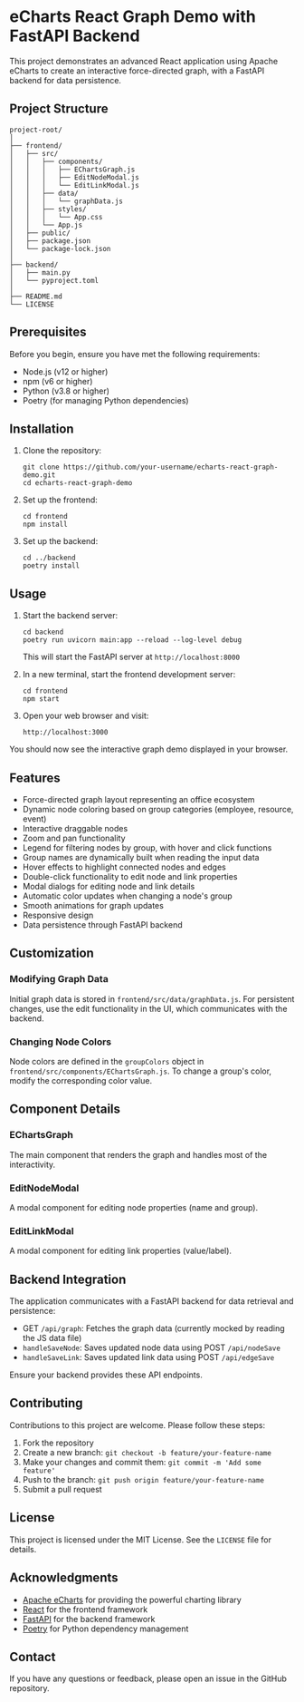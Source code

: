 # eCharts React Graph Demo with FastAPI Backend

This project demonstrates an advanced React application using Apache eCharts to create an interactive force-directed graph, with a FastAPI backend for data persistence.

## Project Structure

```
project-root/
│
├── frontend/
│   ├── src/
│   │   ├── components/
│   │   │   ├── EChartsGraph.js
│   │   │   ├── EditNodeModal.js
│   │   │   └── EditLinkModal.js
│   │   ├── data/
│   │   │   └── graphData.js
│   │   ├── styles/
│   │   │   └── App.css
│   │   └── App.js
│   ├── public/
│   ├── package.json
│   └── package-lock.json
│
├── backend/
│   ├── main.py
│   └── pyproject.toml
│
├── README.md
└── LICENSE
```

## Prerequisites

Before you begin, ensure you have met the following requirements:

- Node.js (v12 or higher)
- npm (v6 or higher)
- Python (v3.8 or higher)
- Poetry (for managing Python dependencies)

## Installation

1. Clone the repository:
   ```
   git clone https://github.com/your-username/echarts-react-graph-demo.git
   cd echarts-react-graph-demo
   ```

2. Set up the frontend:
   ```
   cd frontend
   npm install
   ```

3. Set up the backend:
   ```
   cd ../backend
   poetry install
   ```

## Usage

1. Start the backend server:
   ```
   cd backend
   poetry run uvicorn main:app --reload --log-level debug
   ```
   This will start the FastAPI server at `http://localhost:8000`

2. In a new terminal, start the frontend development server:
   ```
   cd frontend
   npm start
   ```

3. Open your web browser and visit:
   ```
   http://localhost:3000
   ```

You should now see the interactive graph demo displayed in your browser.

## Features

- Force-directed graph layout representing an office ecosystem
- Dynamic node coloring based on group categories (employee, resource, event)
- Interactive draggable nodes
- Zoom and pan functionality
- Legend for filtering nodes by group, with hover and click functions
- Group names are dynamically built when reading the input data
- Hover effects to highlight connected nodes and edges
- Double-click functionality to edit node and link properties
- Modal dialogs for editing node and link details
- Automatic color updates when changing a node's group
- Smooth animations for graph updates
- Responsive design
- Data persistence through FastAPI backend

## Customization

### Modifying Graph Data

Initial graph data is stored in `frontend/src/data/graphData.js`. For persistent changes, use the edit functionality in the UI, which communicates with the backend.

### Changing Node Colors

Node colors are defined in the `groupColors` object in `frontend/src/components/EChartsGraph.js`. To change a group's color, modify the corresponding color value.

## Component Details

### EChartsGraph

The main component that renders the graph and handles most of the interactivity.

### EditNodeModal

A modal component for editing node properties (name and group).

### EditLinkModal

A modal component for editing link properties (value/label).

## Backend Integration

The application communicates with a FastAPI backend for data retrieval and persistence:

- GET `/api/graph`: Fetches the graph data (currently mocked by reading the JS data file)
- `handleSaveNode`: Saves updated node data using POST `/api/nodeSave`
- `handleSaveLink`: Saves updated link data using POST `/api/edgeSave`

Ensure your backend provides these API endpoints.

## Contributing

Contributions to this project are welcome. Please follow these steps:

1. Fork the repository
2. Create a new branch: `git checkout -b feature/your-feature-name`
3. Make your changes and commit them: `git commit -m 'Add some feature'`
4. Push to the branch: `git push origin feature/your-feature-name`
5. Submit a pull request

## License

This project is licensed under the MIT License. See the `LICENSE` file for details.

## Acknowledgments

- [Apache eCharts](https://echarts.apache.org/) for providing the powerful charting library
- [React](https://reactjs.org/) for the frontend framework
- [FastAPI](https://fastapi.tiangolo.com/) for the backend framework
- [Poetry](https://python-poetry.org/) for Python dependency management

## Contact

If you have any questions or feedback, please open an issue in the GitHub repository.